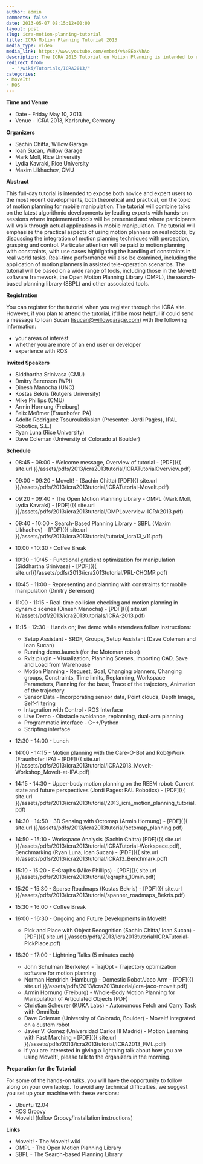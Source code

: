 ```yaml
---
author: admin
comments: false
date: 2013-05-07 08:15:12+00:00
layout: post
slug: icra-motion-planning-tutorial
title: ICRA Motion Planning Tutorial 2013
media_type: video
media_link: https://www.youtube.com/embed/vAeEEoxVhAo
description: The ICRA 2015 Tutorial on Motion Planning is intended to expose both novice and expert users to the most recent developments, both theoretical and practical, on the topic of motion planning for mobile manipulation.
redirect_from: 
  - "/wiki/Tutorials/ICRA2013/"
categories:
- MoveIt!
- ROS
---
```

**Time and Venue**

* Date - Friday May 10, 2013
* Venue - ICRA 2013, Karlsruhe, Germany

**Organizers**

* Sachin Chitta, Willow Garage
* Ioan Sucan, Willow Garage
* Mark Moll, Rice University
* Lydia Kavraki, Rice University
* Maxim Likhachev, CMU 

**Abstract**

This full-day tutorial is intended to expose both novice and expert users to the most recent developments, both theoretical and practical, on the topic of motion planning for mobile manipulation. The tutorial will combine talks on the latest algorithmic developments by leading experts with hands-on sessions where implemented tools will be presented and where participants will walk through actual applications in mobile manipulation. The tutorial will emphasize the practical aspects of using motion planners on real robots, by discussing the integration of motion planning techniques with perception, grasping and control. Particular attention will be paid to motion planning with constraints, with use cases highlighting the handling of constraints in real world tasks. Real-time performance will also be examined, including the application of motion planners in assisted tele-operation scenarios. The tutorial will be based on a wide range of tools, including those in the MoveIt! software framework, the Open Motion Planning Library (OMPL), the search-based planning library (SBPL) and other associated tools.

**Registration**

You can register for the tutorial when you register through the ICRA site. However, if you plan to attend the tutorial, it'd be most helpful if could send a message to Ioan Sucan (isucan@willowgarage.com) with the following information:

* your areas of interest
* whether you are more of an end user or developer
* experience with ROS 

**Invited Speakers**

* Siddhartha Srinivasa (CMU)
* Dmitry Berenson (WPI)
* Dinesh Manocha (UNC)
* Kostas Bekris (Rutgers University)
* Mike Phillips (CMU)
* Armin Hornung (Freiburg)
* Felix Meßmer (Fraunhofer IPA)
* Adolfo Rodriguez Tsouroukdissian (Presenter: Jordi Pagès), (PAL Robotics, S.L.)
* Ryan Luna (Rice University)
* Dave Coleman (University of Colorado at Boulder) 

**Schedule**

* 08:45 - 09:00 - Welcome message, Overview of tutorial - [PDF]({{ site.url }}/assets/pdfs/2013/icra2013tutorial/ICRATutorialOverview.pdf)
* 09:00 - 09:20 - MoveIt! - (Sachin Chitta) [PDF]({{ site.url }}/assets/pdfs/2013/icra2013tutorial/ICRATutorial-MoveIt.pdf)
* 09:20 - 09:40 - The Open Motion Planning Library - OMPL (Mark Moll, Lydia Kavraki) - [PDF]({{ site.url }}/assets/pdfs/2013/icra2013tutorial/OMPLoverview-ICRA2013.pdf)
* 09:40 - 10:00 - Search-Based Planning Library - SBPL (Maxim Likhachev) - [PDF]({{ site.url }}/assets/pdfs/2013/icra2013tutorial/tutorial_icra13_v11.pdf)
* 10:00 - 10:30 - Coffee Break
* 10:30 - 10:45 - Functional gradient optimization for manipulation (Siddhartha Srinivasa) - [PDF]({{ site.url}}/assets/pdfs/2013/icra2013tutorial/PRL-CHOMP.pdf)
* 10:45 - 11:00 - Representing and planning with constraints for mobile manipulation (Dmitry Berenson)
* 11:00 - 11:15 - Real-time collision checking and motion planning in dynamic scenes (Dinesh Manocha) - [PDF]({{ site.url }}/assets/pdf/2013/icra2013tutorials/ICRA-2013.pdf)
* 11:15 - 12:30 - Hands on; live demo while attendees follow instructions:
  * Setup Assistant - SRDF, Groups, Setup Assistant (Dave Coleman and Ioan Sucan)
  * Running demo.launch (for the Motoman robot)
  * Rviz plugin - Visualization, Planning Scenes, Importing CAD, Save and Load from Warehouse
  * Motion Planning - Request, Goal, Changing planners, Changing groups, Constraints, Time limits, Replanning, Workspace Parameters, Planning for the base, Trace of the trajectory, Animation of the trajectory.
  * Sensor Data - Incorporating sensor data, Point clouds, Depth Image, Self-filtering
  * Integration with Control - ROS Interface
  * Live Demo - Obstacle avoidance, replanning, dual-arm planning
  * Programmatic interface - C++/Python
  * Scripting interface 

* 12:30 - 14:00 - Lunch
* 14:00 - 14:15 - Motion planning with the Care-O-Bot and Rob@Work (Fraunhofer IPA) - [PDF]({{ site.url }}/assets/pdfs/2013/icra2013tutorial/ICRA2013_MoveIt-Workshop_MoveIt-at-IPA.pdf)
* 14:15 - 14:30 - Upper-body motion planning on the REEM robot: Current state and future perspectives (Jordi Pages: PAL Robotics) - [PDF]({{ site.url }}/assets/pdfs/2013/icra2013tutorial/2013_icra_motion_planning_tutorial.pdf)
* 14:30 - 14:50 - 3D Sensing with Octomap (Armin Hornung) - [PDF]({{ site.url }}/assets/pdfs/2013/icra2013tutorial/octomap_planning.pdf)
* 14:50 - 15:10 - Workspace Analysis (Sachin Chitta) [PDF]({{ site.url }}/assets/pdfs/2013/icra2013tutorial/ICRATutorial-Workspace.pdf), Benchmarking (Ryan Luna, Ioan Sucan) - [PDF]({{ site.url }}/assets/pdfs/2013/icra2013tutorial/ICRA13_Benchmark.pdf)
* 15:10 - 15:20 - E-Graphs (Mike Phillips) - [PDF]({{ site.url }}/assets/pdfs/2013/icra2013tutorial/egraphs_10min.pdf)
* 15:20 - 15:30 - Sparse Roadmaps (Kostas Bekris) - [PDF]({{ site.url }}/assets/pdfs/2013/icra2013tutorial/spanner_roadmaps_Bekris.pdf)
* 15:30 - 16:00 - Coffee Break
* 16:00 - 16:30 - Ongoing and Future Developments in MoveIt!
  * Pick and Place with Object Recognition (Sachin Chitta/ Ioan Sucan) - [PDF]({{ site.url }}/assets/pdfs/2013/icra2013tutorial/ICRATutorial-PickPlace.pdf) 
* 16:30 - 17:00 - Lightning Talks (5 minutes each)
  * John Schulman (Berkeley) - TrajOpt - Trajectory optimization software for motion planning
  * Norman Hendrich (Hamburg) - Domestic Robot/Jaco Arm - [PDF]({{ site.url }}/assets/pdfs/2013/icra2013tutorial/icra-jaco-moveit.pdf) 
  * Armin Hornung (Freiburg) - Whole-Body Motion Planning for Manipulation of Articulated Objects (PDF)
  * Christian Scheurer (KUKA Labs) - Autonomous Fetch and Carry Task with OmniRob
  * Dave Coleman (University of Colorado, Boulder) - MoveIt! integrated on a custom robot
  * Javier V. Gomez (Universidad Carlos III Madrid) - Motion Learning with Fast Marching - [PDF]({{ site.url }}/assets/pdfs/2013/icra2013tutorial/ICRA2013_FML.pdf)
  * If you are interested in giving a lightning talk about how you are using MoveIt!, please talk to the organizers in the morning. 

**Preparation for the Tutorial**

For some of the hands-on talks, you will have the opportunity to follow along on your own laptop. To avoid any technical difficulties, we suggest you set up your machine with these versions:

* Ubuntu 12.04
* ROS Groovy
* MoveIt! (follow Groovy/Installation instructions) 

**Links**

* MoveIt! - The MoveIt! wiki
* OMPL - The Open Motion Planning Library
* SBPL - The Search-based Planning Library 
